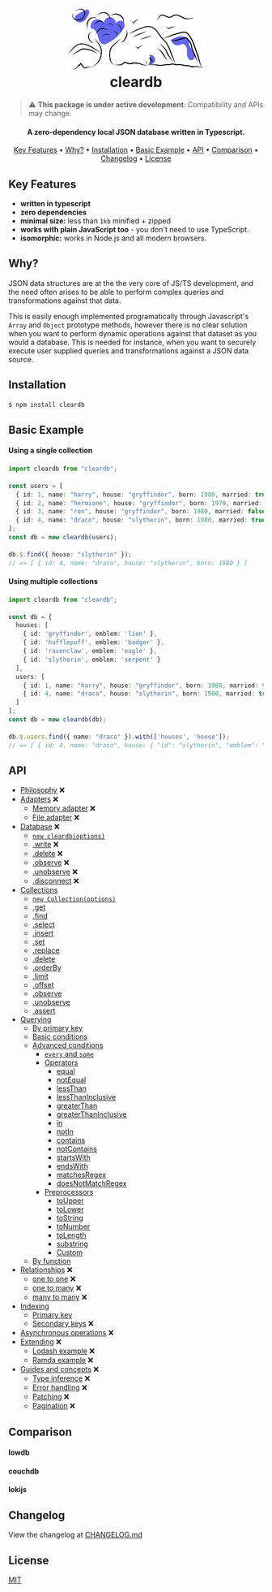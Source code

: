 <h1 align="center">
  <br>
  <a href="https://github.com/alexberriman/cleardb"><img src="./logo.svg" alt="cleardb" height="120"></a>
  <br>
  cleardb
  <br>
</h1>

> :warning: **This package is under active development**: Compatibility and APIs may change.

<h4 align="center">A zero-dependency local JSON database written in Typescript.</h4>

<p align="center">
  <a href="#key-features">Key Features</a> •
  <a href="#why">Why?</a> •
  <a href="#installation">Installation</a> •
  <a href="#basic-example">Basic Example</a> •
  <a href="#api">API</a> •
  <a href="#comparison">Comparison</a> •
  <a href="#changelog">Changelog</a> •
  <a href="#license">License</a>
</p>

## Key Features

- **written in typescript**
- **zero dependencies**
- **minimal size:** less than `1kb` minified + zipped
- **works with plain JavaScript too** - you don't need to use TypeScript.
- **isomorphic:** works in Node.js and all modern browsers.

## Why?

JSON data structures are at the the very core of JS/TS development, and the need often arises to be able to perform complex queries and transformations against that data.

This is easily enough implemented programatically through Javascript's `Array` and `Object` prototype methods, however there is no clear solution when you want to perform dynamic operations against that dataset as you would a database. This is needed for instance, when you want to securely execute user supplied queries and transformations against a JSON data source.

## Installation

```bash
$ npm install cleardb
```

## Basic Example

#### Using a single collection

```ts
import cleardb from "cleardb";

const users = [
  { id: 1, name: "harry", house: "gryffindor", born: 1980, married: true },
  { id: 2, name: "hermione", house: "gryffindor", born: 1979, married: false },
  { id: 3, name: "ron", house: "gryffindor", born: 1980, married: false },
  { id: 4, name: "draco", house: "slytherin", born: 1980, married: true },
];
const db = new cleardb(users);

db.$.find({ house: "slytherin" });
// => [ { id: 4, name: "draco", house: "slytherin", born: 1980 } ]
```

#### Using multiple collections

```ts
import cleardb from "cleardb";

const db = {
  houses: [
    { id: 'gryffindor', emblem: 'lion' },
    { id: 'hufflepuff', emblem: 'badger' },
    { id: 'ravenclaw', emblem: 'eagle' },
    { id: 'slytherin', emblem: 'serpent' }
  ],
  users: [
    { id: 1, name: "harry", house: "gryffindor", born: 1980, married: true },
    { id: 4, name: "draco", house: "slytherin", born: 1980, married: true }
  ]
];
const db = new cleardb(db);

db.$.users.find({ name: "draco" }).with(['houses', 'house']);
// => [ { id: 4, name: "draco", house: { "id": "slytherin", "emblem": "serpent" }, born: 1980 } ]
```

## API

- [Philosophy](#philosophy) ❌
- [Adapters](#adapters) ❌
  - [Memory adapter](#memory-adapter) ❌
  - [File adapter](#file-adapter) ❌
- [Database](#database) ❌
  - [`new cleardb(options)`](#options)
  - [.write](#write) ❌
  - [.delete](#delete) ❌
  - [.observe](#observe) ❌
  - [.unobserve](#unobserve) ❌
  - [.disconnect](#disconnect) ❌
- [Collections](#collections)
  - [`new Collection(options)`](#collection-options)
  - [.get](#get)
  - [.find](#find)
  - [.select](#select)
  - [.insert](#insert)
  - [.set](#set)
  - [.replace](#upsert)
  - [.delete](#delete)
  - [.orderBy](#orderBy)
  - [.limit](#limit)
  - [.offset](#offset)
  - [.observe](#observe)
  - [.unobserve](#unobserve)
  - [.assert](#assert)
- [Querying](#querying)
  - [By primary key](#by-primary-key)
  - [Basic conditions](#basic-conditions)
  - [Advanced conditions](#advanced-conditions)
    - [`every` and `some`](#every-and-some)
    - [Operators](#operators)
      - [equal](#equal)
      - [notEqual](#toLower)
      - [lessThan](#toString)
      - [lessThanInclusive](#toNumber)
      - [greaterThan](#toLength)
      - [greaterThanInclusive](#toLength)
      - [in](#toLength)
      - [notIn](#toLength)
      - [contains](#toLength)
      - [notContains](#toLength)
      - [startsWith](#toLength)
      - [endsWith](#toLength)
      - [matchesRegex](#toLength)
      - [doesNotMatchRegex](#toLength)
    - [Preprocessors](#preprocess)
      - [toUpper](#toUpper)
      - [toLower](#toLower)
      - [toString](#toString)
      - [toNumber](#toNumber)
      - [toLength](#toLength)
      - [substring](#toLength)
      - [Custom](#custom-preprocessors)
  - [By function](#by-functions)
- [Relationships](#relationships) ❌
  - [one to one](#one-to-one) ❌
  - [one to many](#one-to-many) ❌
  - [many to many](#many-to-many) ❌
- [Indexing](#indexing)
  - [Primary key](#primary-key)
  - [Secondary keys](#secondary-keys) ❌
- [Asynchronous operations](#asynchronous-operations) ❌
- [Extending](#extending-cleardb) ❌
  - [Lodash example](#lodash-example) ❌
  - [Ramda example](#ramda-example) ❌
- [Guides and concepts](#guides-and-concepts) ❌
  - [Type inference](#type-inference) ❌
  - [Error handling](#error-handling) ❌
  - [Patching](#applying-patches) ❌
  - [Pagination](#pagination) ❌

## Comparison

#### lowdb

#### couchdb

#### lokijs

## Changelog

View the changelog at [CHANGELOG.md](CHANGELOG.md)

## License

[MIT](https://tldrlegal.com/license/mit-license)
